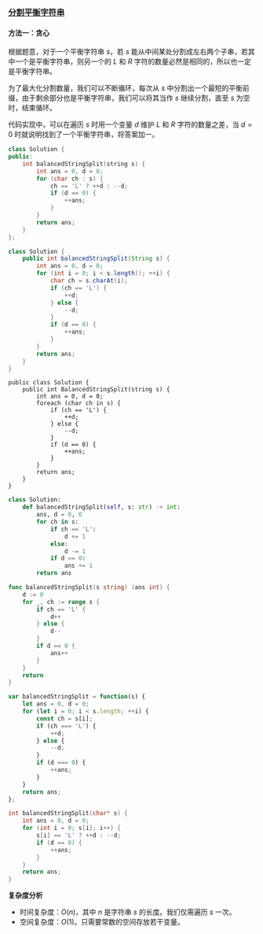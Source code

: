 ### [分割平衡字符串](https://leetcode.cn/problems/split-a-string-in-balanced-strings/solutions/963965/fen-ge-ping-heng-zi-fu-chuan-by-leetcode-7y8u/)

#### 方法一：贪心

根据题意，对于一个平衡字符串 $s$，若 $s$ 能从中间某处分割成左右两个子串，若其中一个是平衡字符串，则另一个的 $L$ 和 $R$ 字符的数量必然是相同的，所以也一定是平衡字符串。

为了最大化分割数量，我们可以不断循环，每次从 $s$ 中分割出一个最短的平衡前缀，由于剩余部分也是平衡字符串，我们可以将其当作 $s$ 继续分割，直至 $s$ 为空时，结束循环。

代码实现中，可以在遍历 $s$ 时用一个变量 $d$ 维护 $L$ 和 $R$ 字符的数量之差，当 $d=0$ 时就说明找到了一个平衡字符串，将答案加一。

```C++
class Solution {
public:
    int balancedStringSplit(string s) {
        int ans = 0, d = 0;
        for (char ch : s) {
            ch == 'L' ? ++d : --d;
            if (d == 0) {
                ++ans;
            }
        }
        return ans;
    }
};
```

```Java
class Solution {
    public int balancedStringSplit(String s) {
        int ans = 0, d = 0;
        for (int i = 0; i < s.length(); ++i) {
            char ch = s.charAt(i);
            if (ch == 'L') {
                ++d;
            } else {
                --d;
            }
            if (d == 0) {
                ++ans;
            }
        }
        return ans;
    }
}
```

```CSharp
public class Solution {
    public int BalancedStringSplit(string s) {
        int ans = 0, d = 0;
        foreach (char ch in s) {
            if (ch == 'L') {
                ++d;
            } else {
                --d;
            }
            if (d == 0) {
                ++ans;
            }
        }
        return ans;
    }
}
```

```Python
class Solution:
    def balancedStringSplit(self, s: str) -> int:
        ans, d = 0, 0
        for ch in s:
            if ch == 'L':
                d += 1
            else:
                d -= 1
            if d == 0:
                ans += 1
        return ans
```

```Go
func balancedStringSplit(s string) (ans int) {
    d := 0
    for _, ch := range s {
        if ch == 'L' {
            d++
        } else {
            d--
        }
        if d == 0 {
            ans++
        }
    }
    return
}
```

```JavaScript
var balancedStringSplit = function(s) {
    let ans = 0, d = 0;
    for (let i = 0; i < s.length; ++i) {
        const ch = s[i];
        if (ch === 'L') {
            ++d;
        } else {
            --d;
        }
        if (d === 0) {
            ++ans;
        }
    }
    return ans;
};
```

```C
int balancedStringSplit(char* s) {
    int ans = 0, d = 0;
    for (int i = 0; s[i]; i++) {
        s[i] == 'L' ? ++d : --d;
        if (d == 0) {
            ++ans;
        }
    }
    return ans;
}
```

**复杂度分析**

- 时间复杂度：$O(n)$，其中 $n$ 是字符串 $s$ 的长度。我们仅需遍历 $s$ 一次。
- 空间复杂度：$O(1)$。只需要常数的空间存放若干变量。
